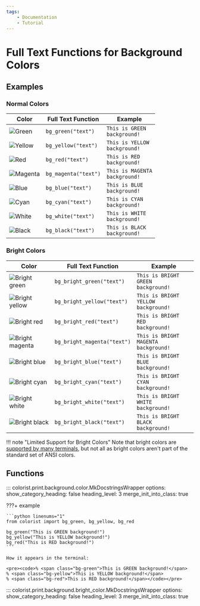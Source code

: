 ```yaml
---
tags:
    - Documentation
    - Tutorial
---
```


# Full Text Functions for Background Colors
## Examples
### Normal Colors

| Color | Full Text Function | Example |
| ----- | ------------------ | ------- |
| ![Green](../../assets/images/colors/green_16x16.png) | `bg_green("text")` | <code><span class="bg-green">This is GREEN background!</span></code> |
| ![Yellow](../../assets/images/colors/yellow_16x16.png) | `bg_yellow("text")` | <code><span class="bg-yellow">This is YELLOW background!</span></code> |
| ![Red](../../assets/images/colors/red_16x16.png) | `bg_red("text")` | <code><span class="bg-red">This is RED background!</span></code> |
| ![Magenta](../../assets/images/colors/magenta_16x16.png) | `bg_magenta("text")` | <code><span class="bg-magenta">This is MAGENTA background!</span></code> |
| ![Blue](../../assets/images/colors/blue_16x16.png) | `bg_blue("text")` | <code><span class="bg-blue">This is BLUE background!</span></code> |
| ![Cyan](../../assets/images/colors/cyan_16x16.png) | `bg_cyan("text")` | <code><span class="bg-cyan">This is CYAN background!</span></code> |
| ![White](../../assets/images/colors/white_16x16.png) | `bg_white("text")` | <code><span class="bg-white">This is WHITE background!</span></code> |
| ![Black](../../assets/images/colors/black_16x16.png) | `bg_black("text")` | <code><span class="bg-black">This is BLACK background!</span></code> |

### Bright Colors

| Color | Full Text Function | Example |
| ----- | ------------------ | ------- |
| ![Bright green](../../assets/images/colors/bright_green_16x16.png) | `bg_bright_green("text")` | <code><span class="bg-bright-green">This is BRIGHT GREEN background!</span></code> |
| ![Bright yellow](../../assets/images/colors/bright_yellow_16x16.png) | `bg_bright_yellow("text")` | <code><span class="bg-bright-yellow">This is BRIGHT YELLOW background!</span></code> |
| ![Bright red](../../assets/images/colors/bright_red_16x16.png) | `bg_bright_red("text")` | <code><span class="bg-bright-red">This is BRIGHT RED background!</span></code> |
| ![Bright magenta](../../assets/images/colors/bright_magenta_16x16.png) | `bg_bright_magenta("text")` | <code><span class="bg-bright-magenta">This is BRIGHT MAGENTA background!</span></code> |
| ![Bright blue](../../assets/images/colors/bright_blue_16x16.png) | `bg_bright_blue("text")` | <code><span class="bg-bright-blue">This is BRIGHT BLUE background!</span></code> |
| ![Bright cyan](../../assets/images/colors/bright_cyan_16x16.png) | `bg_bright_cyan("text")` | <code><span class="bg-bright-cyan">This is BRIGHT CYAN background!</span></code> |
| ![Bright white](../../assets/images/colors/bright_white_16x16.png) | `bg_bright_white("text")` | <code><span class="bg-bright-white">This is BRIGHT WHITE background!</span></code> |
| ![Bright black](../../assets/images/colors/bright_black_16x16.png) | `bg_bright_black("text")` | <code><span class="bg-bright-black">This is BRIGHT BLACK background!</span></code> |

!!! note "Limited Support for Bright Colors"
    Note that bright colors are [supported by many terminals](../../user-guide/materials/terminal-support.md), but not all as bright colors aren't part of the standard set of ANSI colors.

## Functions

::: colorist.print.background.color.MkDocstringsWrapper
    options:
      show_category_heading: false
      heading_level: 3
      merge_init_into_class: true

???+ example

    ```python linenums="1"
    from colorist import bg_green, bg_yellow, bg_red

    bg_green("This is GREEN background!")
    bg_yellow("This is YELLOW background!")
    bg_red("This is RED background!")
    ```

    How it appears in the terminal:

    <pre><code>% <span class="bg-green">This is GREEN background!</span>
    % <span class="bg-yellow">This is YELLOW background!</span>
    % <span class="bg-red">This is RED background!</span></code></pre>

::: colorist.print.background.bright_color.MkDocstringsWrapper
    options:
      show_category_heading: false
      heading_level: 3
      merge_init_into_class: true
